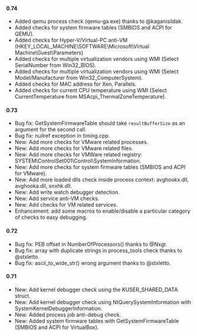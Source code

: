 #### 0.74
- Added qemu process check (qemu-ga.exe) thanks to @kaganisildak.
- Added checks for system firmware tables (SMBIOS and ACPI for QEMU).
- Added checks for Hyper-V/Virtual-PC anti-VM (HKEY_LOCAL_MACHINE\SOFTWARE\Microsoft\Virtual Machine\Guest\Parameters)
- Added checks for multiple virtualization vendors using WMI (Select SerialNumber from Win32_BIOS).
- Added checks for multiple virtualization vendors using WMI (Select Model/Manufacturer from Win32_ComputerSystem).
- Added checks for MAC address for Xen, Parallels.
- Added checks for current CPU temperature using WMI (Select CurrentTemperature from MSAcpi_ThermalZoneTemperature).

#### 0.73
- Bug fix: GetSystemFirmwareTable should take `resultBufferSize` as an argument for the second call.
- Bug fix: nullref exception in timing.cpp.
- New: Add more checks for VMware related processes.
- New: Add more checks for VMware related files.
- New: Add more checks for VMWare related registry: SYSTEM\\ControlSet001\\Control\\SystemInformation.
- New: Add more checks for system firmware tables (SMBIOS and ACPI for VMware).
- New: Add more loaded dlls check inside process context:  avghookx.dll, avghooka.dll, snxhk.dll.
- New: Add write watch debugger detection.
- New: Add service anti-VM checks.
- New: Add checks for VM related services.
- Enhancement: add some macros to enable/disable a particular category of checks to easy debugging.

#### 0.72
- Bug fix: PEB offset in NumberOfProcessors() thanks to @Nxgr.
- Bug fix: array with duplicate strings in process_tools check thanks to @stxletto.
- Bug fix: ascii_to_wide_str() wrong argument thanks to @stxletto.

#### 0.71
- New: Add kernel debugger check using the KUSER_SHARED_DATA struct.
- New: Add kernel debugger check using NtQuerySystemInformation with SystemKernelDebuggerInformation.
- New: Added process job anti-debug check.
- New: Added system firmware tables with GetSystemFirmwareTable (SMBIOS and ACPI for VirtualBox).